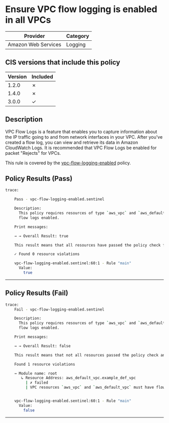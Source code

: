 # Ensure VPC flow logging is enabled in all VPCs

| Provider            | Category     |
|---------------------|--------------|
| Amazon Web Services | Logging      |

## CIS versions that include this policy

| Version | Included |
|---------|----------|
| 1.2.0   | &cross;  |
| 1.4.0   | &cross;  |
| 3.0.0   | &check;  |

## Description

VPC Flow Logs is a feature that enables you to capture information about the IP traffic going to and from network interfaces in your VPC. After you've created a flow log, you can view and retrieve its data in Amazon CloudWatch Logs. It is recommended that VPC Flow Logs be enabled for packet "Rejects" for VPCs.

This rule is covered by the [vpc-flow-logging-enabled](https://github.com/hashicorp/policy-library-CIS-Policy-Set-for-AWS-Terraform/blob/main/policies/vpc/vpc-flow-logging-enabled.sentinel) policy.


## Policy Results (Pass)
```bash
trace:

    Pass - vpc-flow-logging-enabled.sentinel

    Description:
      This policy requires resources of type `aws_vpc` and `aws_default_vpc` to have
      flow logs enabled.

    Print messages:

    → → Overall Result: true

    This result means that all resources have passed the policy check for the policy vpc-flow-logging-enabled

    ✓ Found 0 resource violations

    vpc-flow-logging-enabled.sentinel:60:1 - Rule "main"
      Value:
        true

```

---

## Policy Results (Fail)
```bash
trace:
    Fail - vpc-flow-logging-enabled.sentinel

    Description:
      This policy requires resources of type `aws_vpc` and `aws_default_vpc` to have
      flow logs enabled.

    Print messages:

    → → Overall Result: false

    This result means that not all resources passed the policy check and the protected behavior is not allowed for policy vpc-flow-logging-enabled

    Found 1 resource violations

    → Module name: root
       ↳ Resource Address: aws_default_vpc.example_def_vpc
         | ✗ failed
         | VPC resources `aws_vpc` and `aws_default_vpc` must have flow logging.Refer to https://docs.aws.amazon.com/securityhub/latest/userguide/ec2-controls.html#ec2-6 for more details.


    vpc-flow-logging-enabled.sentinel:60:1 - Rule "main"
      Value:
        false

```
---